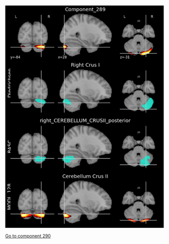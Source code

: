 


![289](preliminary/289.jpg "Component 289")

[Go to component 290](https://parietal-inria.github.io/MODL_atlas/512/290 "Component 290")